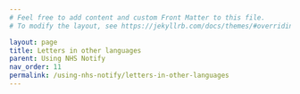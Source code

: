 ```yaml
---
# Feel free to add content and custom Front Matter to this file.
# To modify the layout, see https://jekyllrb.com/docs/themes/#overriding-theme-defaults

layout: page
title: Letters in other languages
parent: Using NHS Notify
nav_order: 11
permalink: /using-nhs-notify/letters-in-other-languages
---
```


